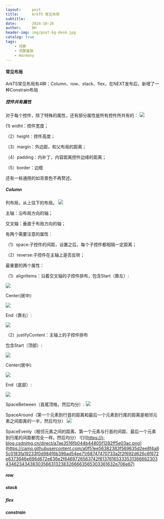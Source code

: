 ```yaml
---
layout:     post
title:      ArkTS 常见布局
subtitle:   
date:       2024-10-26
author:     DH
header-img: img/post-bg-desk.jpg
catalog: true
tags:
    - 鸿蒙
    - 鸿蒙基础
    - Harmony
---
```

#### 常见布局
ArkTS常见布局有4种：Column、row、stack、flex，在NEXT发布后，新增了一种Constrain布局

##### 控件共有属性
对于每个控件，除了特殊的属性，还有部分属性是所有控件所共有的：
![](https://camo.githubusercontent.com/7a7fb637e6c538242715707c9593e7e941d7122ebeec6f7c11d90cceec5c27de/68747470733a2f2f692d626c6f672e6373646e696d672e636e2f6469726563742f37643166303939376136333834393830386334616163333232316364376264392e706e67)

(1) widht：控件宽度；

（2）height：控件高度；

（3）margin：外边距，和父布局的距离；

（4）padding：内补丁，内容距离控件边缘的距离；

（5）border：边框

还有一些通用的如背景色不再赘述。


#####  Column 
列布局，从上往下的布局。
![](https://camo.githubusercontent.com/9caf588b10b938706db80b36a04284121ee384fcf58877c19b19cc397650d66a/68747470733a2f2f692d626c6f672e6373646e696d672e636e2f6469726563742f35396562613737393233666234323133626130313332653138653333353235342e706e67)

主轴：沿布局方向的轴；

交叉轴：垂直于布局方向的轴；

有两个需要注意的属性：

（1）space:子控件的间距，设置之后，每个子控件都相隔一定距离；

（2）reverse:子控件在主轴上是否反转；

最重要的两个属性：

（1）alignItems：沿着交叉轴的子控件排布，包含Start（靠左）:

![](https://camo.githubusercontent.com/70b6582af76eefe1ffbb90fc3212377a4f01f88d0186dab84b413a42153f284c/68747470733a2f2f692d626c6f672e6373646e696d672e636e2f6469726563742f61363765323135373161636134636633623639316531663432646561653665612e706e67
)

Center(居中):

![](https://camo.githubusercontent.com/9327dff2beb7b7bf0da5ff4ea5a88993627b1434351fe48a223b40f5d9578b69/68747470733a2f2f692d626c6f672e6373646e696d672e636e2f6469726563742f66333636363536393839333234366566383837346461363838643666333332632e706e67)

End（靠右）:

![](https://camo.githubusercontent.com/8216f4a20f8da1c24eafef4fdf710faf6a8b0e7c35ad1eafbed301af20794c3c/68747470733a2f2f692d626c6f672e6373646e696d672e636e2f6469726563742f66326337663637646337316634376432393435303565626266393434653262372e706e67
)

（2）justifyContent：主轴上的子控件排布

包含Start（顶部）:

![](https://camo.githubusercontent.com/7dbbbb55864db217cb8c8513d8eb469fdcc90bb52eccd70cd227db082c9ea621/68747470733a2f2f692d626c6f672e6373646e696d672e636e2f6469726563742f34663562653536346332343034336465383161373534343366633233306538342e706e67)

Center(居中):

![](https://camo.githubusercontent.com/c9781250933f334279fc5de38c3d163b11f761ffd1fa91123bdd246cb39e938a/68747470733a2f2f692d626c6f672e6373646e696d672e636e2f6469726563742f61343363323933313861623834663431626436356261323064636464353934632e706e67)

End（底部）:

![](https://camo.githubusercontent.com/6403ffe8fbf57ec970be1df30e8b8cf0fa4137b6b721ece269b8643ddcb7bc35/68747470733a2f2f692d626c6f672e6373646e696d672e636e2f6469726563742f30373633323232313266383334313131613430653836633433303166386630642e706e67)

SpaceBetween（首尾顶格，然后均分）:
![](https://camo.githubusercontent.com/a94d3f0374cd0b217969752443cab734131cc9052e697dab65c6a31dc0a415eb/68747470733a2f2f692d626c6f672e6373646e696d672e636e2f6469726563742f32653361366461646339363734643464613533323036303830663138333935652e706e67)

SpaceAround（第一个元素到行首的距离和最后一个元素到行尾的距离是相邻元素之间距离的一半，然后均分）
![](https://camo.githubusercontent.com/b6ee894b6844c4bda04f3d00580d8a5a347772db854b233a869c24782dc14e35/68747470733a2f2f692d626c6f672e6373646e696d672e636e2f6469726563742f63633464643737393132313334303663616436323164626430333731323464612e706e67)

SpaceEvenly（相邻元素之间的距离、第一个元素与行首的间距、最后一个元素到行尾的间距都完全一样。然后均分）
![]([https://i-blog.csdnimg.cn/direct/a7ae3516fb044b44805f1282ff5e03ac.png](https://camo.githubusercontent.com/a0f51ee56382383f569635d2ee8f4a85c0183fa19233f0d984f6b396ad54ee71/68747470733a2f2f692d626c6f672e6373646e696d672e636e2f6469726563742f61376165333531366662303434623434383035663132383266663565303361632e706e67)

#####  row
#####  stack
#####  flex
#####  constrain
